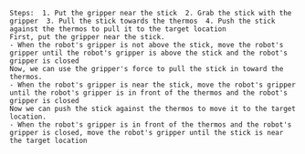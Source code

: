 
    Steps:  1. Put the gripper near the stick  2. Grab the stick with the gripper  3. Pull the stick towards the thermos  4. Push the stick against the thermos to pull it to the target location
    First, put the gripper near the stick.
    - When the robot's gripper is not above the stick, move the robot's gripper until the robot's gripper is above the stick and the robot's gripper is closed
    Now, we can use the gripper's force to pull the stick in toward the thermos.
    - When the robot's gripper is near the stick, move the robot's gripper until the robot's gripper is in front of the thermos and the robot's gripper is closed
    Now we can push the stick against the thermos to move it to the target location.
    - When the robot's gripper is in front of the thermos and the robot's gripper is closed, move the robot's gripper until the stick is near the target location